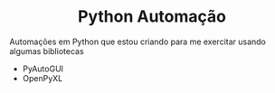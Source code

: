 <h1 align="center">Python Automação</h1>

Automações em Python que estou criando para me exercitar usando algumas bibliotecas

<ul>
 <li>PyAutoGUI</li>
 <li>OpenPyXL</li>
</ul>
